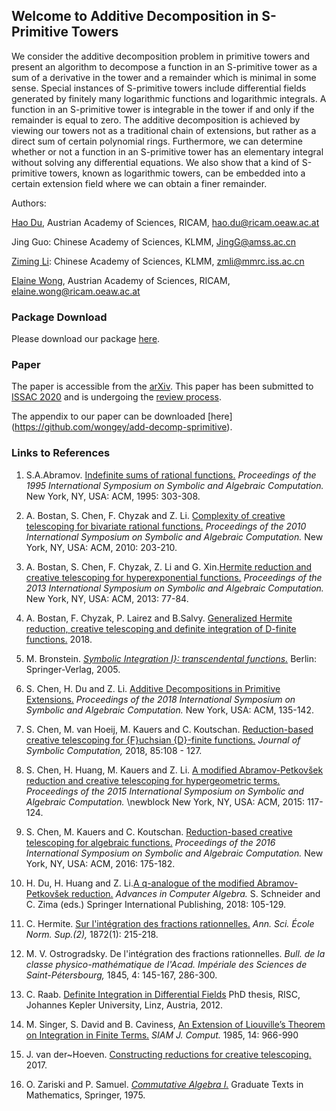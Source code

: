 ## Welcome to Additive Decomposition in S-Primitive Towers

We consider the additive decomposition problem in primitive towers and present an algorithm to decompose a function in an S-primitive tower as a sum of a derivative in the tower and a remainder which is minimal in some sense. Special instances of S-primitive towers include differential fields generated by finitely many logarithmic functions and logarithmic integrals. A function in an S-primitive tower is integrable in the tower if and only if the remainder is equal to zero. The additive decomposition is achieved by viewing our towers not as a traditional chain of extensions, but rather as a direct sum of certain polynomial rings. Furthermore, we can determine whether or not a function in an S-primitive tower has an elementary integral without solving any differential equations. We also show that a kind of S-primitive towers, known as logarithmic towers, can be embedded into a certain extension field where we can obtain a finer remainder. 

Authors:

[Hao	Du](https://www.ricam.oeaw.ac.at/people/member/?firstname=Hao&lastname=Du), Austrian Academy of Sciences, RICAM, [hao.du@ricam.oeaw.ac.at](mailto:duhao@ricam.oeaw.ac.at)

Jing Guo: Chinese Academy of Sciences, KLMM, [JingG@amss.ac.cn](mailto:JingG@amss.ac.cn)

[Ziming	Li](http://www.mmrc.iss.ac.cn/~zmli):	Chinese Academy of Sciences, KLMM, [zmli@mmrc.iss.ac.cn](mailto:zmli@mmrc.iss.ac.cn)

[Elaine Wong](https://www.ricam.oeaw.ac.at/people/member/?firstname=Elaine&lastname=Wong), Austrian Academy of Sciences, RICAM, [elaine.wong@ricam.oeaw.ac.at](mailto:elaine.wong@ricam.oeaw.ac.at)

### Package Download

Please download our package [here](https://github.com/wongey/add-decomp-sprimitive).

### Paper

The paper is accessible from the [arXiv](https://arxiv.org/). This paper has been submitted to [ISSAC 2020](http://www.issac-conference.org/2020/index.php) and is undergoing the [review process](http://www.issac-conference.org/2019/ReviewProcess.php).

The appendix to our paper can be downloaded [here] (https://github.com/wongey/add-decomp-sprimitive).

### Links to References

1. S.A.Abramov. [Indefinite sums of rational functions.](https://dl.acm.org/doi/10.1145/220346.220386) *Proceedings of the 1995 International Symposium on Symbolic and Algebraic Computation.* New York, NY, USA: ACM, 1995: 303-308.

2. A. Bostan, S. Chen,  F. Chyzak and Z. Li. [Complexity of creative telescoping for bivariate rational functions.](https://dl.acm.org/doi/10.1145/1837934.1837975) *Proceedings of the 2010 International Symposium on Symbolic and Algebraic Computation.* New York, NY, USA: ACM, 2010: 203-210.

3. A. Bostan, S. Chen, F. Chyzak,  Z. Li and G. Xin.[Hermite reduction and creative telescoping for hyperexponential functions.](https://arxiv.org/abs/1301.5038) *Proceedings of the 2013 International Symposium on Symbolic and Algebraic Computation.* New York, NY, USA: ACM, 2013: 77-84.

4. A. Bostan, F. Chyzak, P. Lairez and B.Salvy. [Generalized Hermite reduction, creative telescoping and
definite integration of D-finite functions.](https://doi.org/10.1145/3208976.3208992) 2018.

5. M. Bronstein. [*Symbolic Integration I}: transcendental functions.*](https://www.springer.com/gp/book/9783662033869) Berlin: Springer-Verlag, 2005.

6. S. Chen, H. Du and Z. Li. [Additive Decompositions in Primitive Extensions.](https://arxiv.org/abs/1802.02329) *Proceedings of the 2018 International Symposium on Symbolic and Algebraic Computation.* New York, USA: ACM, 135-142.

7. S. Chen, M. van Hoeij, M. Kauers and C. Koutschan. [Reduction-based creative telescoping for {F}uchsian {D}-finite functions.](https://dl.acm.org/doi/10.1145/2930889.2930901) *Journal of Symbolic Computation,* 2018, 85:108 - 127.

8. S. Chen, H. Huang, M. Kauers and Z. Li. [A modified Abramov-Petkovšek reduction and creative telescoping for hypergeometric terms.](https://dl.acm.org/doi/10.1145/2755996.2756648) *Proceedings of the 2015 International Symposium on Symbolic and Algebraic Computation.*
\newblock New York, NY, USA: ACM, 2015: 117-124.

9. S. Chen, M. Kauers and C. Koutschan. [Reduction-based creative telescoping for algebraic functions.](https://dl.acm.org/doi/10.1145/2930889.2930901) *Proceedings of the 2016 International Symposium on Symbolic and Algebraic Computation.* New York, NY, USA: ACM, 2016: 175-182.

10. H. Du, H. Huang and Z. Li.[A q-analogue of the modified Abramov-Petkovšek reduction.](https://link.springer.com/chapter/10.1007/978-3-319-73232-9_5) *Advances in Computer Algebra.* S. Schneider and C. Zima (eds.) Springer International Publishing, 2018: 105-129.

11. C. Hermite. [Sur l'intégration des fractions rationnelles.](http://www.numdam.org/item/NAM_1872_2_11__145_0/) *Ann. Sci. École Norm. Sup.(2),* 1872(1): 215-218.

12. M. V. Ostrogradsky. De l'intégration des fractions rationnelles. *Bull. de la classe physico-mathématique de l'Acad. Impériale des Sciences de Saint-Pétersbourg,* 1845, 4: 145-167, 286-300.

13. C. Raab. [Definite Integration in Differential Fields](http://www3.risc.jku.at/publications/download/risc_4583/PhD_CGR.pdf) PhD thesis, RISC, Johannes Kepler University, Linz, Austria, 2012.

14. M. Singer, S. David and B. Caviness, [An Extension of Liouville’s Theorem on Integration in Finite Terms.](https://dl.acm.org/doi/10.1145/800206.806366) *SIAM J. Comput.* 1985, 14: 966-990

15. J. van der~Hoeven. [Constructing reductions for creative telescoping.](https://hal.archives-ouvertes.fr/hal-01435877) 2017.

16. O. Zariski and P. Samuel. [*Commutative Algebra I.*](https://www.springer.com/gp/book/9780387900896) Graduate Texts in Mathematics, Springer, 1975.

